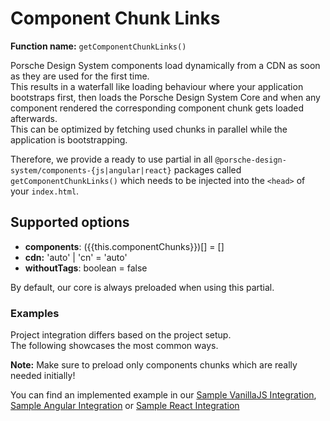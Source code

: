 # Component Chunk Links
**Function name:** `getComponentChunkLinks()`

Porsche Design System components load dynamically from a CDN as soon as they are used for the first time.  
This results in a waterfall like loading behaviour where your application bootstraps first, then loads the Porsche Design System Core and when any component rendered the corresponding component chunk gets loaded afterwards.  
This can be optimized by fetching used chunks in parallel while the application is bootstrapping.

Therefore, we provide a ready to use partial in all `@porsche-design-system/components-{js|angular|react}` packages called `getComponentChunkLinks()` which needs to be injected into the `<head>` of your `index.html`.

<TableOfContents></TableOfContents>

## Supported options
- **components**: ({{this.componentChunks}})[] = []
- **cdn:** 'auto' | 'cn' = 'auto'
- **withoutTags**: boolean = false

By default, our core is always preloaded when using this partial.

### Examples

Project integration differs based on the project setup.  
The following showcases the most common ways.

**Note:** Make sure to preload only components chunks which are really needed initially!

<PartialDocs name="getComponentChunkLinks" :params="params" location="head"></PartialDocs>

You can find an implemented example in our [Sample VanillaJS Integration](https://github.com/porscheui/sample-integration-vanillajs), [Sample Angular Integration](https://github.com/porscheui/sample-integration-angular) or [Sample React Integration](https://github.com/porscheui/sample-integration-react)

<script lang="ts">
import Vue from 'vue';
import Component from 'vue-class-component';
import { COMPONENT_CHUNK_NAMES } from '../../../../components-js/projects/components-wrapper';

@Component
export default class Code extends Vue {
  public componentChunks = COMPONENT_CHUNK_NAMES.map(x => `'${x}'`).join(' | ');
  public params = [
    {
      value: "{ components: ['button', 'marque'] }"
    },
    {
      value: "{ cdn: 'cn' }",
      comment: 'force using China CDN'
    },
    {
      value: "{ withoutTags: true, components: ['button'] }",
      comment: 'first element is core which needs to be loaded with crossorigin attribute',
      usage: `<link rel="preload" href="<%= $$$PARTIAL$$$[0] %>" crossorigin>`
    },
    {
      value: "{ withoutTags: true, components: ['button'] }",
      comment: 'further elements are the ones passed into components array',
      usage: `<link rel="preload" href="<%= $$$PARTIAL$$$[1] %>">`
    }
  ];
}
</script>